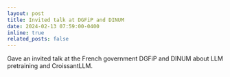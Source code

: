 ```yaml
---
layout: post
title: Invited talk at DGFiP and DINUM
date: 2024-02-13 07:59:00-0400
inline: true
related_posts: false
---
```


Gave an invited talk at the French government DGFiP and DINUM about LLM pretraining and CroissantLLM.
